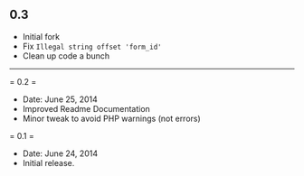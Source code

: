 
## 0.3
- Initial fork
- Fix `Illegal string offset 'form_id'`
- Clean up code a bunch

---

= 0.2 =
* Date: June 25, 2014
* Improved Readme Documentation
* Minor tweak to avoid PHP warnings (not errors)

= 0.1 =
* Date: June 24, 2014
* Initial release.